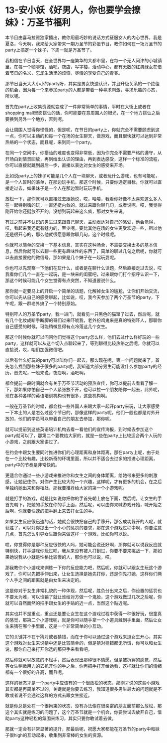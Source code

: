# 13-安小妖《好男人，你也要学会撩妹》：万圣节福利

本节目由喜马拉雅独家播出，教你用最巧妙的说话方式征服女人的内心世界，我是夏洛，今天啊，我来给大家带来一期万圣节的彩蛋节目，教你如何在一场万圣节的party上搞定一个妹子，下周一就是万圣节了。

我相信在节日当天，在全世界每一座繁华的大都市里，在每一个无人问津的小城镇里，在每一个咖啡馆，酒吧，夜店，写字楼，活动中心，都有无数的红男绿女在借着节日的名义，忘却生活里的烦恼，尽情的享受自己的青春。

那节日当天大大小小的party呀，其实是男女快速认识，并且升级关系的一个绝佳的机会，因为每一个来参加party的人都是带着一种寻求刺激，寻求乐趣的心态，所以呢。

首先在party上收集资源就变成了一件非常简单的事情，平时在大街上或者在shopping mall里面搭讪的话，你可能要在意周围人的眼光，在一个地方搭讪之后要换到另外一个地方，否则呢。

会让周围人觉得你怪怪的，但是呢，在节日的party上，你就完全不需要顾虑到这一点，你可以主动的和每一个在场的女生聊天，做游戏，而且很快就可以达到非常热络的一个状态，而且呢，来到同一个party。

在同一个空间中，你搭讪的难度也变得非常低，因为你完全不需要严格的遵守，从开场白到情景回放，再到给出认识的理由，再到表达感受，这样一个标准的流程，你可以直接就跳到最后一步，直接以表达对女生的感受来开场。

比如说party上的妹子可能是几个人在一块聊天，或者玩什么游戏，也有可能呢，是一个人暂时的落单，在那边玩手机，那这个时候，只要你选定目标，你就可以直接走过去，如果妹子是一个人在那边暂时玩玩手机。

放松一下，那你就可以直接过去跟她说，哎，哈喽，我看你好像不太喜欢这么多人在一起特别嗨的玩，一直还挺内敛的，就过来跟你聊几句，或者说呢，哎，我觉得刚开始你还挺放不开的，没想到玩起来这么疯，那对女生来说。

有过之前并不认识的男生过来跟自己聊天，主动表达对自己的感受，他会觉得，哎，看起来我还挺有魅力的，至少呢，要比其他在场的女生更受欢迎一些，所以他还是很开心的，那么他就很愿意跟你聊几句，这个时候呢。

你就可以简单的交换一下基本信息，其实在这种场合，不需要交换太多的基本信息，然后你就可以去聊一些更有趣味性的东西了，简单的聊过几句之后呢，你就可以去直接要他的微信号，那如果是几个妹子在一起玩耍呢。

你也可以先观察一下他们在玩什么，或者是在聊什么话题，然后直接走过去说，哎我看你们几个一直在一起玩，是一块来的闺蜜吧，过来跟你们打个招呼认识一下，那这个时候可能几个女生觉得有点突然，不知道要说什么。

那你就一定要马上的开启一个简单的话题，化解掉女生的尴尬，让你们开始交流，你可以先从自己的感受聊起，比如说，哎，我今天参加了两个万圣节的party，下午呢，跟一群老外搞了一个特别原始。

特别吓人的万圣节party，我一进门，就看见一只黑色的猫窜了过去，然后呢，就有几个化妆成断手断脚的哥们过来吓唬我，老外扮鸡鬼来是真的特别吓人，那聊你自己感受的时候，可能稍微显得有点冷落这几个女生。

那这个时候你就可以问问他们觉得这个party怎么样，他们去过什么样好玩的一些party，这样就可以从这个切入点聊起来了，等到聊得比较热络之后呢，你就可以直接说，哎，咱们加强微信吧。

以后有什么好玩的party可以叫你们一起去，那么现在呢，第一个问题就来了，首先怎么找到那些妹子很多的party呢，我知道大部分男生可能没什么参加party的经历，首先呢，一般来说，夜店啊，酒吧啊。

都会提前一段时间就会有关于万圣节活动的预热宣传，你可以提前去看看了解一下，那如果你怕自己一个人紧张放不开，也可以拉一个朋友陪你一起去，此外呢，现在各种各样的英语培训机构也有很多，这些机构啊。

一般在万圣节的时候，都会找一些外国人来跟大家一起开party来玩，让大家感受一下本土的人是怎么过这个节日的，那像这样的party呢，他们一般也都是对外开放的，他们的学员可以带着自己的朋友去参加，那你呢。

就可以提前到这些英语培训机构去看一看他们的宣传海报，到时候去参加这个party就可以了，那第二个要教给大家的，就是一些在party上比较适合两个人玩的小游戏，之前跟大家讲过了。

在约会中跟女生要同时推进你们的心理距离和身体距离，那在party上呢，由于处在一个比较有趣，比较新奇的环境里面，所以并不适合去过多的推进心理距离，party中的节奏是非常快的。

更适合你通过一些小游戏来推进你和女生之间的身体距离，给她带来更多的刺激感，让她记住你，对你产生比较大的一个兴趣，这样呢，才有更多的机会，在之后单独约她出来和你相处，那我要推荐给大家的第一个小游戏呢。

就是打手的游戏，就是比如说你把你的手首先朝上放在下面，然后呢，让女生的手首先朝下，把她的手放在你的手上面，然后呢，可以由你来喊游戏开始，喊开始之后啊，你就要快速的把手翻上来去打女生的手。

如果女生反应很迅速的话，她就会很快把自己的手移开，那么成功躲开的人呢，就获胜了，可以对你提出一个小小的惩罚的要求，那在这个游戏过程中啊，你要注意几点，首先怎么引导女生跟你来做这样一个游戏，比如你可以说。

哎，你觉得你是那种反应很快的人吗，她可能会说还好啊，那你就可以说我反应就特别快，打手游戏你玩过吧，我从来没有被人打到过，你要不要来挑战一下，那如果她说我从小就是性格比较慢的人，那你也可以说，哎。

那我教你个小游戏来训练一下你的反应能力吧，然后呢，你就可以跟女生玩这个游戏了，你可以先把手伸出来，让女生选择是她先打你，还是你先打她，这样你们两个人手之间的距离就是由女生来决定的。

这是你对于女生非常礼貌的一种体现，然后呢，胜负分出来之后，你设置的惩罚也不要太为难，可以谁输了就让谁给对方做一个鬼脸，这个游戏做过几次之后呢，你就可以自然而然的把手跟女生的手贴的近一点，当然这个贴近呢。

其实也并不是重点，重点还是要让女生在这个游戏过程中获得一种很好玩，很童真的感觉，那第二个小游戏呢，就是你可以随手拿一个小道具藏到手里面，然后让女生来猜在哪个手里面，这是一个非常简单的小互动。

它的关键并不在于猜对或者猜错，而在于你可以通过这个游戏来逗女生开心，其实这个游戏对女生来说猜中还是比较简单的，但是猜对猜错都无所谓，你可以和女生说，那你自己来打开你选的那只手来看看吧。

然后你就可以故意的不松手，然后表现出那种很不情愿，但是被拆穿的感觉，然后等女生稍微用力的去扒开你的手之后，你再把手打开给她看，这样就让你们的情绪都有一个很好的升高，而且呢。

这样的状态才是一个party中应该有的一个很放松的状态，那刚才说的这些小游戏其实都是再简单不过的，关键就是你要去练习，我知道很多男生最大的问题就是不敢或者说不会通过这样的方式去跟女生接近。

就是你总是处在一个很拘束的状态，没有办法像在很亲密的朋友面前那么放松，那这个其实就是练习的问题了，这个万圣节就是一个机会，你要尝试去放开自己，借助party这种轻松的氛围来练习，其实只要你敢试着去做。

那就一定会有非常显著的提升，那最后呢，祝愿大家都能在万圣节的party中和妹子很high的互动起来，收集到非常棒的女生的资源。

